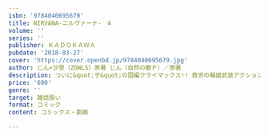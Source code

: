 ```yaml
---
isbn: '9784040695679'
title: NIRVANA-ニルヴァーナ-　4
volume: ''
series: ''
publisher: ＫＡＤＯＫＡＷＡ
pubdate: '2018-03-27'
cover: 'https://cover.openbd.jp/9784040695679.jpg'
author: じん×沙雪（ZOWLS）原著 じん（自然の敵Ｐ）／原著
description: ついに&quot;子&quot;の国編クライマックス!! 救世の輪廻武装アクション第４巻！
price: '600'
genre: ''
target: 雑誌扱い
format: コミック
content: コミックス・劇画

---
```

